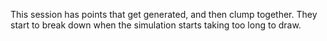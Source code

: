 This session has points that get generated, and then clump together. They start to break down when the simulation starts taking too long to draw.
